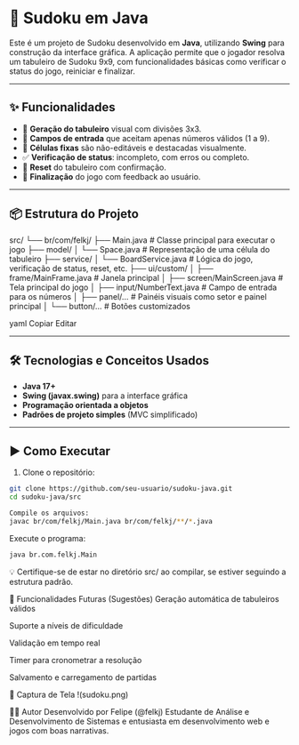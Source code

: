 # 🧩 Sudoku em Java

Este é um projeto de Sudoku desenvolvido em **Java**, utilizando **Swing** para construção da interface gráfica. A aplicação permite que o jogador resolva um tabuleiro de Sudoku 9x9, com funcionalidades básicas como verificar o status do jogo, reiniciar e finalizar.

---

## ✨ Funcionalidades

- 🧠 **Geração do tabuleiro** visual com divisões 3x3.  
- 🔢 **Campos de entrada** que aceitam apenas números válidos (1 a 9).  
- 🔐 **Células fixas** são não-editáveis e destacadas visualmente.  
- ✅ **Verificação de status**: incompleto, com erros ou completo.  
- 🔁 **Reset** do tabuleiro com confirmação.  
- 🏁 **Finalização** do jogo com feedback ao usuário.  

---

## 📦 Estrutura do Projeto

src/
└── br/com/felkj/
├── Main.java # Classe principal para executar o jogo
├── model/
│ └── Space.java # Representação de uma célula do tabuleiro
├── service/
│ └── BoardService.java # Lógica do jogo, verificação de status, reset, etc.
├── ui/custom/
│ ├── frame/MainFrame.java # Janela principal
│ ├── screen/MainScreen.java # Tela principal do jogo
│ ├── input/NumberText.java # Campo de entrada para os números
│ ├── panel/… # Painéis visuais como setor e painel principal
│ └── button/… # Botões customizados

yaml
Copiar
Editar

---

## 🛠️ Tecnologias e Conceitos Usados

- **Java 17+**  
- **Swing (javax.swing)** para a interface gráfica  
- **Programação orientada a objetos**  
- **Padrões de projeto simples** (MVC simplificado)  

---

## ▶️ Como Executar

1. Clone o repositório:

```bash
git clone https://github.com/seu-usuario/sudoku-java.git
cd sudoku-java/src
```
```bash
Compile os arquivos:
javac br/com/felkj/Main.java br/com/felkj/**/*.java
```
Execute o programa:
```bash
java br.com.felkj.Main
```
💡 Certifique-se de estar no diretório src/ ao compilar, se estiver seguindo a estrutura padrão.

🧪 Funcionalidades Futuras (Sugestões)
Geração automática de tabuleiros válidos

Suporte a níveis de dificuldade

Validação em tempo real

Timer para cronometrar a resolução

Salvamento e carregamento de partidas

📸 Captura de Tela
!(sudoku.png)

👨‍💻 Autor
Desenvolvido por Felipe (@felkj)
Estudante de Análise e Desenvolvimento de Sistemas e entusiasta em desenvolvimento web e jogos com boas narrativas.
